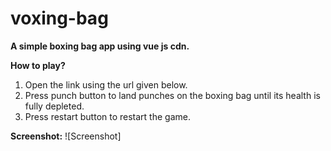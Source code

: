 # voxing-bag

**A simple boxing bag app using vue js cdn.**

**How to play?**
1. Open the link using the url given below.
2. Press punch button to land punches on the boxing bag until its health is fully depleted.
3. Press restart button to restart the game.



**Screenshot:**
![Screenshot]
